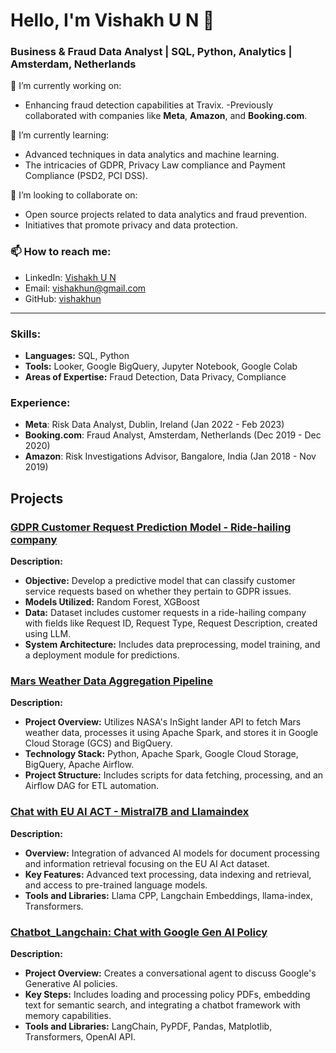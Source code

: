 # Hello, I'm Vishakh U N 👋

### Business & Fraud Data Analyst | SQL, Python, Analytics | Amsterdam, Netherlands

🔭 I’m currently working on:
- Enhancing fraud detection capabilities at Travix.
-Previously collaborated with companies like **Meta**, **Amazon**, and **Booking.com**.

🌱 I’m currently learning:
- Advanced techniques in data analytics and machine learning.
- The intricacies of GDPR, Privacy Law compliance and Payment Compliance (PSD2, PCI DSS).

👯 I’m looking to collaborate on:
- Open source projects related to data analytics and fraud prevention.
- Initiatives that promote privacy and data protection.

### 📫 How to reach me:
- LinkedIn: [Vishakh U N](https://www.linkedin.com/in/vishakhun)
- Email: [vishakhun@gmail.com](mailto:vishakhun@gmail.com)
- GitHub: [vishakhun](https://github.com/vishakhun)

---

### Skills:
- **Languages:** SQL, Python
- **Tools:** Looker, Google BigQuery, Jupyter Notebook, Google Colab
- **Areas of Expertise:** Fraud Detection, Data Privacy, Compliance

### Experience:
- **Meta**: Risk Data Analyst, Dublin, Ireland (Jan 2022 - Feb 2023)
- **Booking.com**: Fraud Analyst, Amsterdam, Netherlands (Dec 2019 - Dec 2020)
- **Amazon**: Risk Investigations Advisor, Bangalore, India (Jan 2018 - Nov 2019)

## Projects

### [GDPR Customer Request Prediction Model - Ride-hailing company](https://github.com/vishakhun/GDPR_Prediction)
**Description:**
- **Objective:** Develop a predictive model that can classify customer service requests based on whether they pertain to GDPR issues.
- **Models Utilized:** Random Forest, XGBoost
- **Data:** Dataset includes customer requests in a ride-hailing company with fields like Request ID, Request Type, Request Description, created using LLM.
- **System Architecture:** Includes data preprocessing, model training, and a deployment module for predictions.

### [Mars Weather Data Aggregation Pipeline](https://github.com/vishakhun/ETL)
**Description:**
- **Project Overview:** Utilizes NASA's InSight lander API to fetch Mars weather data, processes it using Apache Spark, and stores it in Google Cloud Storage (GCS) and BigQuery.
- **Technology Stack:** Python, Apache Spark, Google Cloud Storage, BigQuery, Apache Airflow.
- **Project Structure:** Includes scripts for data fetching, processing, and an Airflow DAG for ETL automation.

### [Chat with EU AI ACT - Mistral7B and Llamaindex](https://github.com/vishakhun/EU-AI-ACT-Chatbot)
**Description:**
- **Overview:** Integration of advanced AI models for document processing and information retrieval focusing on the EU AI Act dataset.
- **Key Features:** Advanced text processing, data indexing and retrieval, and access to pre-trained language models.
- **Tools and Libraries:** Llama CPP, Langchain Embeddings, llama-index, Transformers.

### [Chatbot_Langchain: Chat with Google Gen AI Policy](https://github.com/vishakhun/Google-GenAI-Chatbot)
**Description:**
- **Project Overview:** Creates a conversational agent to discuss Google's Generative AI policies.
- **Key Steps:** Includes loading and processing policy PDFs, embedding text for semantic search, and integrating a chatbot framework with memory capabilities.
- **Tools and Libraries:** LangChain, PyPDF, Pandas, Matplotlib, Transformers, OpenAI API.
